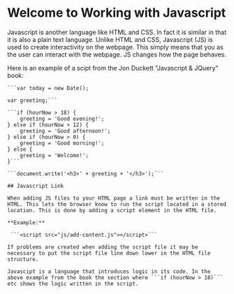# Welcome to Working with Javascript

Javascript is another language like HTML and CSS. In fact it is similar in that it is also a plain text language. Unlike HTML and CSS, Javascript (JS) is used to create interactivity on the webpage. This simply means that you as the user can interact with the webpage. JS changes how the page behaves. 

Here is an example of a scipt from the Jon Duckett "Javascript & JQuery" book:

    ```var today = new Date();
```var hourNow = today.getHours();
var greeting;```

```if (hourNow > 18) {
    greeting = 'Good evening!';
} else if (hourNow > 12) {
    greeting = 'Good afternoon!';
} else if (hourNow > 0) {
    greeting = 'Good morning!';
} else {
    greeting = 'Welcome!';
}```

```document.write('<h3>' + greeting + '</h3>');```

## Javascript Link

When adding JS files to your HTML page a link must be written in the HTML. This lets the browser know to run the script located in a stored location. This is done by adding a script element in the HTML file.

**Example:** 

 ```<script src="js/add-content.js"></script>```
 
If problems are created when adding the script file it may be necessary to put the script file line down lower in the HTML file structure.

Javascipt is a language that introduces logic in its code. In the above example from the book the section where ```if (hourNow > 18)``` etc shows the logic written in the script.